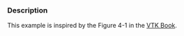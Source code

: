 ### Description
This example is inspired by the Figure 4-1 in the [VTK Book](https://www.kitware.com/products/books/VTKTextbook.pdf).

